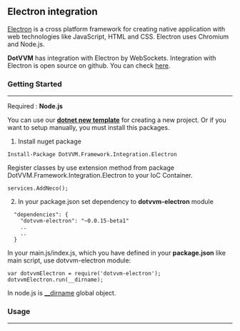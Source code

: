 ## Electron integration
[Electron](https://electron.atom.io/) is a cross platform framework for creating native application with web technologies like JavaScript, HTML and CSS. Electron uses Chromium and Node.js.

**DotVVM** has integration with Electron by WebSockets.
Integration with Electron is open source on github. You can check [here](https://github.com/riganti/dotvvm-electron).

### Getting Started
___


Required : **Node.js** 

You can use our [**dotnet new template**](https://github.com/riganti/dotvvm-electron/tree/master/_template) for creating a new project.
Or if  you want to setup manually, you must install this packages.
1. Install nuget package
```
Install-Package DotVVM.Framework.Integration.Electron
```

Register classes by use extension method from package DotVVM.Framework.Integration.Electron to your IoC Container.
```
services.AddNeco();
```

2. In your package.json set dependency to **dotvvm-electron** module
```
  "dependencies": {
    "dotvvm-electron": "~0.0.15-beta1"
    ..
    ..
  }
  ```

  In your main.js/index.js, which you have defined in your **package.json** like main script, use dotvvm-electron module:
  ```
var dotvvmElectron = require('dotvvm-electron'); 
dotvvmElectron.run(__dirname);
  ```
In node.js is [__dirname](https://nodejs.org/docs/latest/api/modules.html#modules_dirname) global object.

  ### Usage
___




